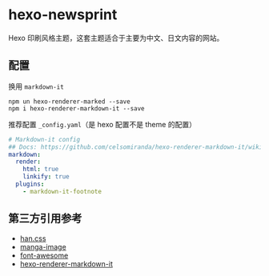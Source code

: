 # hexo-newsprint

Hexo 印刷风格主题，这套主题适合于主要为中文、日文内容的网站。

## 配置

换用 `markdown-it`

``` Shell
npm un hexo-renderer-marked --save
npm i hexo-renderer-markdown-it --save
```

推荐配置 `_config.yaml`（是 hexo 配置不是 theme 的配置）

``` yaml
# Markdown-it config
## Docs: https://github.com/celsomiranda/hexo-renderer-markdown-it/wiki
markdown:
  render:
    html: true
    linkify: true
  plugins:
    - markdown-it-footnote
```

## 第三方引用参考

* [han.css](https://github.com/ethantw/Han)
* [manga-image](https://github.com/moeoverflow/manga-image)
* [font-awesome](https://github.com/FortAwesome/Font-Awesome)
* [hexo-renderer-markdown-it](https://github.com/celsomiranda/hexo-renderer-markdown-it)

